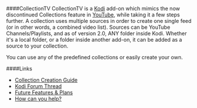 ####CollectionTV
CollectionTV is a  [Kodi](http://kodi.tv/) add-on which mimics the now discontinued Collections feature in [YouTube](https://www.youtube.com/), while taking it a few steps further. A collection uses multiple sources in order to create one single feed (or in other words, a combined video list). Sources can be YouTube Channels/Playlists, and as of version 2.0, ANY folder inside Kodi. Whether it's a local folder, or a folder inside another add-on, it can be added as a source to your collection.

You can use any of the predefined collections or easily create your own.


####Links
* [Collection Creation Guide](https://github.com/SportySpice/Collections/wiki/Collection-Creation-Guide)
* [Kodi Forum Thread](http://forum.kodi.tv/showthread.php?tid=227806)
* [Future Features & Plans](https://github.com/SportySpice/Collections/wiki/Future-Features-&-Plans)
* [How can you help?](https://github.com/SportySpice/Collections/wiki/How-can-you-help%3F)
